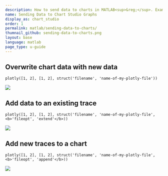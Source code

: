 ```yaml
---
description: How to send data to charts in MATLAB<sup>&reg;</sup>. Examples of overwriting charts with new data, extending traces, and adding new traces.
name: Sending Data to Chart Studio Graphs
display_as: chart_studio
order: 1
permalink: matlab/sending-data-to-charts/
thumnail_github: sending-data-to-charts.png
layout: base
language: matlab
page_type: u-guide
---
```



## Overwrite chart data with new data


```{matlab}
plotly([1, 2], [1, 2], struct('filename', 'name-of-my-plotly-file'))
```

<img src="http://i.imgur.com/VuobuN3.gif">


<!--------------------- EXAMPLE BREAK ------------------------->

## Add data to an existing trace


```{matlab}
plotly([1, 2], [1, 2], struct('filename', 'name-of-my-plotly-file', <b>'fileopt', 'extend'</b>))
```

<img src="http://i.imgur.com/2LhVSX6.gif">

<!--------------------- EXAMPLE BREAK ------------------------->

## Add new traces to a chart


```{matlab}
plotly([1, 2], [1, 2], struct('filename', 'name-of-my-plotly-file', <b>'fileopt', 'append'</b>))
```

<img src="http://i.imgur.com/RzrURdn.gif">


<!--------------------- EXAMPLE BREAK ------------------------->